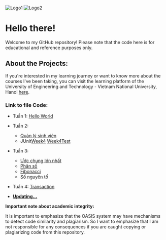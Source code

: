![Logo1](https://uet.vnu.edu.vn/wp-content/uploads/2017/02/logo2_new.png)
![Logo2](https://oasis.uet.vnu.edu.vn/static/media/logo-mini.89ecf79d.png)

# Hello there!
Welcome to my GitHub repository! Please note that the code here is for educational and reference purposes only.

## About the Projects:
If you're interested in my learning journey or want to know more about the courses I've been taking, you can visit the learning platform of the University of Engineering and Technology - Vietnam National University, Hanoi [here](https://oasis.uet.vnu.edu.vn/#/dashboard).

### Link to file Code:
* Tuần 1: [Hello World](https://github.com/onionT-312/oasis_UET/blob/main/HelloWorld/src/Main.java)

* Tuần 2:
    - [Quản lý sinh viên](https://github.com/onionT-312/oasis_UET/tree/main/Student/src)
    - JUnit[Week4](https://github.com/onionT-312/oasis_UET/blob/main/Week4/src/main/java/Week4.java) [Week4Test](https://github.com/onionT-312/oasis_UET/blob/main/Week4/src/test/java/Week4Test.java)

* Tuần 3:
    - [Ước chung lớn nhất](https://github.com/onionT-312/oasis_UET/blob/main/GCD/src/Solution.java)
    - [Phân số](https://github.com/onionT-312/oasis_UET/tree/main/Fraction/src)
    - [Fibonacci](https://github.com/onionT-312/oasis_UET/tree/main/Fibonaci/src)
    - [Số nguyên tố](https://github.com/onionT-312/oasis_UET/tree/main/Fibonaci/src)

* Tuần 4: [Transaction](https://github.com/onionT-312/oasis_UET/tree/main/Transaction/src)

* [**Updating...**](https://github.com/onionT-312/oasis_UET/tree/main)


**Important note about academic integrity:**

It is important to emphasize that the OASIS system may have mechanisms to detect code similarity and plagiarism. So I want to emphasize that I am not responsible for any consequences if you are caught copying or plagiarizing code from this repository.
